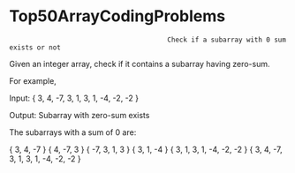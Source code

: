 # Top50ArrayCodingProblems

                                            Check if a subarray with 0 sum exists or not

Given an integer array, check if it contains a subarray having zero-sum.

For example,

Input:  { 3, 4, -7, 3, 1, 3, 1, -4, -2, -2 }
 
Output: Subarray with zero-sum exists
 
The subarrays with a sum of 0 are:
 
{ 3, 4, -7 }
{ 4, -7, 3 }
{ -7, 3, 1, 3 }
{ 3, 1, -4 }
{ 3, 1, 3, 1, -4, -2, -2 }
{ 3, 4, -7, 3, 1, 3, 1, -4, -2, -2 }


